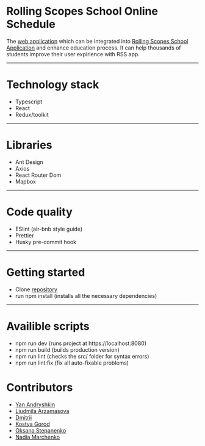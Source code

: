 # Rolling Scopes School Online Schedule
The [web application](https://team-48-schedule.netlify.app/) which can be integrated into [Rolling Scopes School Application](https://app.rs.school/) and enhance education process. It can help thousands of students improve their user expirience with RSS app.
____
# Technology stack
- Typescript
- React
- Redux/toolkit
---
# Libraries
- Ant Design 
- Axios
- React Router Dom
- Mapbox
---
# Code quality
- ESlint (air-bnb style guide)
- Prettier
- Husky pre-commit hook
---
# Getting started
- Clone [repository](https://github.com/Yan-Black/Schedule)
- run npm install (installs all the necessary dependencies)
---
# Availible scripts
- npm run dev (runs project at https://localhost:8080)
- npm run build (builds production version)
- npm run lint (checks the src/ folder for syntax errors)
- npm run lint:fix (fix all auto-fixable problems)
# Contributors
- [Yan Andryshkin](https://github.com/Yan-Black)
- [Liudmila Arzamasova](https://github.com/Arzamas-ka)
- [Dmitrii](https://github.com/DmitriEr)
- [Kostya Gorod](https://github.com/k-gorod)
- [Oksana Stepanenko](https://github.com/lactivka)
- [Nadia Marchenko](https://github.com/nadia-marchenko)
